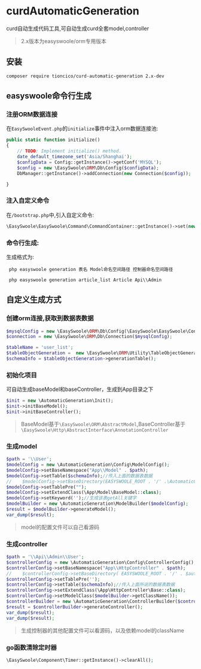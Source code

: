 # curdAutomaticGeneration
curd自动生成代码工具,可自动生成curd全套model,controller

> 2.x版本为easyswoole/orm专用版本
## 安装
```
composer require tioncico/curd-automatic-generation 2.x-dev
```  

## easyswoole命令行生成
### 注册ORM数据连接
在`EasySwooleEvent.php`的`initialize`事件中注入orm数据连接池:
```php
public static function initialize()
{
    // TODO: Implement initialize() method.
    date_default_timezone_set('Asia/Shanghai');
    $configData = Config::getInstance()->getConf('MYSQL');
    $config = new \EasySwoole\ORM\Db\Config($configData);
    DbManager::getInstance()->addConnection(new Connection($config));

}
```
### 注入自定义命令
在`/bootstrap.php`中,引入自定义命令:
```php
\EasySwoole\EasySwoole\Command\CommandContainer::getInstance()->set(new \AutomaticGeneration\Generation());
```

### 命令行生成:
生成格式为:
```
 php easyswoole generation 表名 Model命名空间路径 控制器命名空间路径

```
```
 php easyswoole generation article_list Article Api\\Admin 
```

## 自定义生成方式

### 创建orm连接,获取到数据表数据
```php
$mysqlConfig = new \EasySwoole\ORM\Db\Config(\EasySwoole\EasySwoole\Config::getInstance()->getConf('MYSQL'));
$connection = new \EasySwoole\ORM\Db\Connection($mysqlConfig);

$tableName = 'user_list';
$tableObjectGeneration =  new \EasySwoole\ORM\Utility\TableObjectGeneration($connection, $tableName);
$schemaInfo = $tableObjectGeneration->generationTable();
```


### 初始化项目
可自动生成baseModel和baseController，生成到App目录之下
```php
$init = new \AutomaticGeneration\Init();
$init->initBaseModel();
$init->initBaseController();
```
> BaseModel基于`\EasySwoole\ORM\AbstractModel`,BaseController基于`\EasySwoole\Http\AbstractInterface\AnnotationController`

### 生成model
```php
$path = '\\User';
$modelConfig = new \AutomaticGeneration\Config\ModelConfig();
$modelConfig->setBaseNamespace("App\\Model" . $path);
$modelConfig->setTable($schemaInfo);//传入上面的数据表数据
//    $modelConfig->setBaseDirectory(EASYSWOOLE_ROOT . '/' .\AutomaticGeneration\AppLogic::getAppPath() . 'Model');
$modelConfig->setTablePre("");
$modelConfig->setExtendClass(\App\Model\BaseModel::class);
$modelConfig->setKeyword('');//生成该表getAll关键字
$modelBuilder = new \AutomaticGeneration\ModelBuilder($modelConfig);
$result = $modelBuilder->generateModel();
var_dump($result);
```
> model的配置文件可以自己看源码

### 生成controller
```php
$path = '\\Api\\Admin\\User';
$controllerConfig = new \AutomaticGeneration\Config\ControllerConfig();
$controllerConfig->setBaseNamespace("App\\HttpController" . $path);
//    $controllerConfig->setBaseDirectory( EASYSWOOLE_ROOT . '/' . $automatic::APP_PATH . '/HttpController/Api/');
$controllerConfig->setTablePre('');
$controllerConfig->setTable($schemaInfo);//传入上面所说的数据表数据
$controllerConfig->setExtendClass(\App\HttpController\Base::class);
$controllerConfig->setModelClass($modelBuilder->getClassName());
$controllerBuilder = new \AutomaticGeneration\ControllerBuilder($controllerConfig);
$result = $controllerBuilder->generateController();
var_dump($result);
var_dump($result);
```
> 生成控制器的其他配置文件可以看源码，以及依赖model的className

### go函数清除定时器
```php
\EasySwoole\Component\Timer::getInstance()->clearAll();

```



